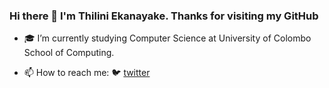 ### Hi there 👋 I'm Thilini Ekanayake. Thanks for visiting my GitHub

- 🎓 I’m currently studying Computer Science at University of Colombo School of Computing.

- 📫 How to reach me:  🐦 [twitter][twitter] 

[twitter]: https://twitter.com/@Thilini_EK
